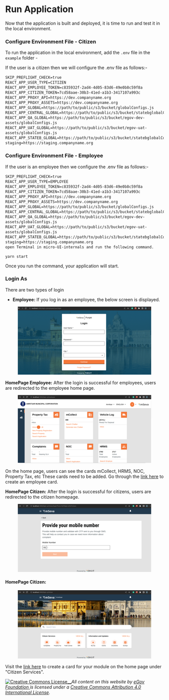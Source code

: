 # Run Application

Now that the application is built and deployed, it is time to run and test it in the local environment.

### Configure Environment File - Citizen

To run the application in the local environment, add the `.env` file in the `example` folder -&#x20;

If the user is a citizen then we will configure the .env file as follows:-

```properties
SKIP_PREFLIGHT_CHECK=true
REACT_APP_USER_TYPE=CITIZEN
REACT_APP_EMPLOYEE_TOKEN=c835932f-2ad4-4d05-83d6-49e0b8c59f8a
REACT_APP_CITIZEN_TOKEN=7cd58aae-30b3-41ed-a1b3-3417107a993c
REACT_APP_PROXY_API=https://dev.companyname.org
REACT_APP_PROXY_ASSETS=https://dev.companyname.org
REACT_APP_GLOBAL=https://path/to/public/s3/bucket/globalConfigs.js
REACT_APP_CENTRAL_GLOBAL=https://path/to/public/s3/bucket/statebglobalConfigs.js
REACT_APP_QA_GLOBAL=https://path/to/public/s3/bucket/egov-dev-assets/globalConfigs.js
REACT_APP_UAT_GLOBAL=https://path/to/public/s3/bucket/egov-uat-assets/globalConfigs.js
REACT_APP_STATEB_GLOBAL=https://path/to/public/s3/bucket/statebglobalConfigs.js
staging=https://staging.companyname.org
```

### Configure Environment File - Employee

If the user is an employee then we configure the .env file as follows:-

```properties
SKIP_PREFLIGHT_CHECK=true
REACT_APP_USER_TYPE=EMPLOYEE
REACT_APP_EMPLOYEE_TOKEN=c835932f-2ad4-4d05-83d6-49e0b8c59f8a
REACT_APP_CITIZEN_TOKEN=7cd58aae-30b3-41ed-a1b3-3417107a993c
REACT_APP_PROXY_API=https://dev.companyname.org
REACT_APP_PROXY_ASSETS=https://dev.companyname.org
REACT_APP_GLOBAL=https://path/to/public/s3/bucket/globalConfigs.js
REACT_APP_CENTRAL_GLOBAL=https://path/to/public/s3/bucket/statebglobalConfigs.js
REACT_APP_QA_GLOBAL=https://path/to/public/s3/bucket/egov-dev-assets/globalConfigs.js
REACT_APP_UAT_GLOBAL=https://path/to/public/s3/bucket/egov-uat-assets/globalConfigs.js
REACT_APP_STATEB_GLOBAL=https://path/to/public/s3/bucket/statebglobalConfigs.js
staging=https://staging.companyname.org
open Terminal in micro-UI-internals and run the following command.
```

```
yarn start
```

Once you run the command, your application will start.

### Login As <a href="#login-as" id="login-as"></a>

There are two types of login

* **Employee:** If you log in as an employee, the below screen is displayed.

<figure><img src="../../../.gitbook/assets/4a3187e5-57cc-481e-967e-e1041e300bf4.png" alt=""><figcaption></figcaption></figure>

**HomePage Employee:** After the login is successful for employees,  users are redirected to the employee home page.

<figure><img src="../../../.gitbook/assets/f20e9d17-e5cc-4e8f-b2b7-22ad190263df.png" alt=""><figcaption></figcaption></figure>

On the home page, users can see the cards mCollect, HRMS, NOC, Property Tax, etc These cards need to be added. Go through the [link here](run-application.md#configure-environment-file-citizen-1) to create an employee card.

**HomePage Citizen:** After the login is successful for citizens, users are redirected to the citizen homepage.

<figure><img src="../../../.gitbook/assets/96fe0433-39bb-4ae9-8a0c-54b21c295ace.png" alt=""><figcaption></figcaption></figure>

#### &#x20;HomePage Citizen:

<figure><img src="../../../.gitbook/assets/5d4cd419-bb70-47fb-976b-c797415d618c.png" alt=""><figcaption></figcaption></figure>

Visit the [link here](run-application.md#configure-environment-file-citizen) to create a card for your module on the home page under "Citizen Services".





[![Creative Commons License](https://i.creativecommons.org/l/by/4.0/80x15.png)\_\_](http://creativecommons.org/licenses/by/4.0/)_All content on this website by_ [_eGov Foundation_ ](https://egov.org.in/)_is licensed under a_ [_Creative Commons Attribution 4.0 International License_](http://creativecommons.org/licenses/by/4.0/)_._

